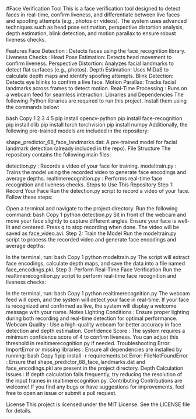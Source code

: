 #Face Verification Tool
This is a face verification tool designed to detect faces in real-time, confirm liveness, and differentiate between live faces and spoofing attempts (e.g., photos or videos). The system uses advanced techniques such as head pose estimation, perspective distortion analysis, depth estimation, blink detection, and motion parallax to ensure robust liveness checks.

Features
Face Detection : Detects faces using the face_recognition library.
Liveness Checks :
Head Pose Estimation: Detects head movement to confirm liveness.
Perspective Distortion: Analyzes facial landmarks to detect flat surfaces (e.g., photos).
Depth Estimation: Uses MiDaS to calculate depth maps and identify spoofing attempts.
Blink Detection: Detects eye blinks to confirm a live face.
Motion Parallax: Tracks facial landmarks across frames to detect motion.
Real-Time Processing : Runs on a webcam feed for seamless interaction.
Libraries and Dependencies
The following Python libraries are required to run this project. Install them using the commands below:

bash
Copy
1
2
3
4
5
pip install opencv-python
pip install face-recognition
pip install dlib
pip install torch torchvision
pip install numpy
Additionally, the following pre-trained models are included in the repository:

shape_predictor_68_face_landmarks.dat: A pre-trained model for facial landmark detection (already included in the repo).
File Structure
The repository contains the following main files:

detection.py : Records a video of your face for training.
modeltrain.py : Trains the model using the recorded video to generate face encodings and average depths.
realtimerecognition.py : Performs real-time face recognition and liveness checks.
Steps to Use This Repository
Step 1: Record Your Face
Run the detection.py script to record a video of your face. Follow these steps:

Open a terminal and navigate to the project directory.
Run the following command:
bash
Copy
1
python detection.py
Sit in front of the webcam and move your face slightly to capture different angles. Ensure your face is well-lit and centered.
Press q to stop recording when done. The video will be saved as face_video.avi.
Step 2: Train the Model
Run the modeltrain.py script to process the recorded video and generate face encodings and average depths:

In the terminal, run:
bash
Copy
1
python modeltrain.py
The script will extract face encodings, calculate depth maps, and save the data into a file named face_encodings.pkl.
Step 3: Perform Real-Time Face Verification
Run the realtimerecognition.py script to perform real-time face recognition and liveness checks:

In the terminal, run:
bash
Copy
1
python realtimerecognition.py
The webcam feed will open, and the system will detect your face in real-time.
If your face is recognized and confirmed as live, the system will display a welcome message with your name.
Notes
Lighting Conditions : Ensure proper lighting during both recording and real-time detection for optimal performance.
Webcam Quality : Use a high-quality webcam for better accuracy in face detection and depth estimation.
Confidence Score : The system requires a minimum confidence score of 4 to confirm liveness. You can adjust this threshold in realtimerecognition.py if needed.
Troubleshooting
Error: ImportError or missing libraries :
Ensure all dependencies are installed by running:
bash
Copy
1
pip install -r requirements.txt
Error: FileNotFoundError :
Ensure that shape_predictor_68_face_landmarks.dat and face_encodings.pkl are present in the project directory.
Depth Calculation Issues :
If depth calculation fails frequently, try reducing the resolution of the input frames in realtimerecognition.py.
Contributing
Contributions are welcome! If you find any bugs or have suggestions for improvements, feel free to open an issue or submit a pull request.

License
This project is licensed under the MIT License. See the LICENSE file for details.

